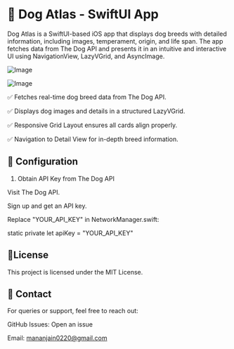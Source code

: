 # 🐶 Dog Atlas - SwiftUI App
Dog Atlas is a SwiftUI-based iOS app that displays dog breeds with detailed information, including images, temperament, origin, and life span. The app fetches data from The Dog API and presents it in an intuitive and interactive UI using NavigationView, LazyVGrid, and AsyncImage.


![Image](https://github.com/user-attachments/assets/6b18a30a-1144-4bc3-b76e-950a542224ce)

![Image](https://github.com/user-attachments/assets/efa1d893-11fa-4751-856f-3eddeb5f7f82)



✅ Fetches real-time dog breed data from The Dog API.

✅ Displays dog images and details in a structured LazyVGrid.

✅ Responsive Grid Layout ensures all cards align properly.

✅ Navigation to Detail View for in-depth breed information.

## 🔧 Configuration

1. Obtain API Key from The Dog API

Visit The Dog API.

Sign up and get an API key.

Replace "YOUR_API_KEY" in NetworkManager.swift:

static private let apiKey = "YOUR_API_KEY"

## 📜License

This project is licensed under the MIT License.


## 📩 Contact

For queries or support, feel free to reach out:

GitHub Issues: Open an issue

Email: mananjain0220@gmail.com

